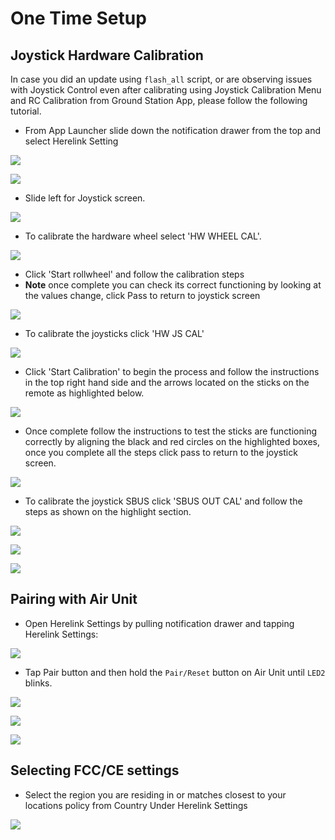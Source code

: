 # One Time Setup

## Joystick Hardware Calibration

In case you did an update using `flash_all` script, or are observing issues with Joystick Control even after calibrating using Joystick Calibration Menu and RC Calibration from Ground Station App, please follow the following tutorial.

* From App Launcher slide down the notification drawer from the top and select Herelink Setting

![](../.gitbook/assets/home-screen.png)

![](../.gitbook/assets/settings-app.jpg)

* Slide left for Joystick screen.

![](../.gitbook/assets/device-2020-02-14-151909.png)

* To calibrate the hardware wheel select 'HW WHEEL CAL'.

![](../.gitbook/assets/hw-wheel-2.jpg)

* Click 'Start rollwheel'  and follow the calibration steps
* **Note** once complete you can check its correct functioning by looking at the values change, click Pass to return to joystick screen

![](../.gitbook/assets/hw-wheel.png)

* To calibrate the joysticks click 'HW JS CAL'

![](../.gitbook/assets/joystick.jpg)

* Click 'Start Calibration' to begin the process and follow the instructions in the top right hand side and the arrows located on the sticks on the remote as highlighted below.

![](../.gitbook/assets/joystick-cal.jpg)

* Once complete follow the instructions to test the sticks are functioning correctly by aligning the black and red circles on the highlighted boxes, once you complete all the steps click pass to return to the joystick screen. 

![](../.gitbook/assets/joystick-test.jpg)

* To calibrate the joystick SBUS click 'SBUS OUT CAL' and follow the steps as shown on the highlight section.

![](../.gitbook/assets/joystick-sbus.jpg)

![](../.gitbook/assets/calibrate2.png)

![](../.gitbook/assets/calibrate1.png)

## Pairing with Air Unit

* Open Herelink Settings by pulling notification drawer and tapping Herelink Settings:

![](../.gitbook/assets/settings-app.jpg)

* Tap Pair button and then hold the `Pair/Reset` button on Air Unit until `LED2` blinks.

![](../.gitbook/assets/settings101.png)

![](../.gitbook/assets/airpair1.png)

![](../.gitbook/assets/airpair2.png)

## **Selecting FCC/CE settings**

* Select the region you are residing in or matches closest to your locations policy from Country Under Herelink Settings

![](../.gitbook/assets/fccsettings.png)

